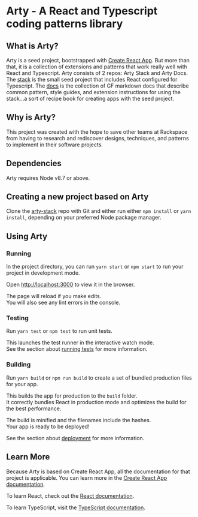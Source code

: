 # Arty - A React and Typescript coding patterns library

## What is Arty?

Arty is a seed project, bootstrapped with [Create React App](https://github.com/facebook/create-react-app). But more than that, it is a collection of extensions and patterns that work really well with React and Typescript. Arty consists of 2 repos: Arty Stack and Arty Docs. The [stack](https://github.rackspace.com/CARE/arty-stack) is the small seed project that includes React configured for Typescript. The [docs](https://github.rackspace.com/CARE/arty-docs) is the collection of GF markdown docs that describe common pattern, style guides, and extension instructions for using the stack...a sort of recipe book for creating apps with the seed project.

## Why is Arty?

This project was created with the hope to save other teams at Rackspace from having to research and rediscover designs, techniques, and patterns to implement in their software projects.

## Dependencies

Arty requires Node v8.7 or above.

## Creating a new project based on Arty

Clone the [arty-stack](https://github.rackspace.com/CARE/arty-stack) repo with Git and either run either `npm install` or `yarn install`, depending on your preferred Node package manager.

## Using Arty

### Running

In the project directory, you can run `yarn start` or `npm start` to run your project in development mode.

Open [http://localhost:3000](http://localhost:3000) to view it in the browser.

The page will reload if you make edits.<br>
You will also see any lint errors in the console.

### Testing

Run `yarn test` or `npm test` to run unit tests.

This launches the test runner in the interactive watch mode.<br>
See the section about [running tests](https://facebook.github.io/create-react-app/docs/running-tests) for more information.

### Building

Run `yarn build` or `npm run build` to create a set of bundled production files for your app.

This builds the app for production to the `build` folder.<br>
It correctly bundles React in production mode and optimizes the build for the best performance.

The build is minified and the filenames include the hashes.<br>
Your app is ready to be deployed!

See the section about [deployment](https://facebook.github.io/create-react-app/docs/deployment) for more information.

## Learn More

Because Arty is based on Create React App, all the documentation for that project is applicable. You can learn more in the [Create React App documentation](https://facebook.github.io/create-react-app/docs/getting-started).

To learn React, check out the [React documentation](https://reactjs.org/).

To learn TypeScript, visit the [TypeScript documentation](https://www.typescriptlang.org/docs/home.html).
